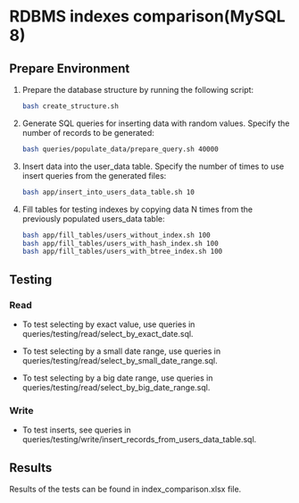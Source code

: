 # RDBMS indexes comparison(MySQL 8)

## Prepare Environment

1. Prepare the database structure by running the following script:

   ```bash
   bash create_structure.sh

2. Generate SQL queries for inserting data with random values. Specify the number of records to be generated:

   ```bash
   bash queries/populate_data/prepare_query.sh 40000
   
3. Insert data into the user_data table. Specify the number of times to use insert queries from the generated files:

   ```bash
   bash app/insert_into_users_data_table.sh 10
   
4. Fill tables for testing indexes by copying data N times from the previously populated users_data table:
   ```bash
   bash app/fill_tables/users_without_index.sh 100
   bash app/fill_tables/users_with_hash_index.sh 100
   bash app/fill_tables/users_with_btree_index.sh 100

## Testing

### Read

- To test selecting by exact value, use queries in queries/testing/read/select_by_exact_date.sql.

- To test selecting by a small date range, use queries in queries/testing/read/select_by_small_date_range.sql.

- To test selecting by a big date range, use queries in queries/testing/read/select_by_big_date_range.sql.

### Write

- To test inserts, see queries in queries/testing/write/insert_records_from_users_data_table.sql.

## Results

Results of the tests can be found in index_comparison.xlsx file.

